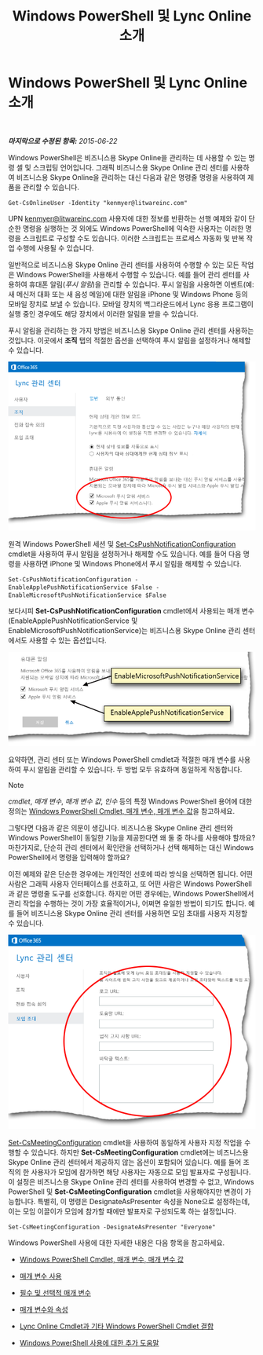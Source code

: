 ﻿---
title: Windows PowerShell 및 Lync Online 소개
TOCTitle: Windows PowerShell 및 Lync Online 소개
ms:assetid: 4b4cf534-c950-4d6c-abd9-d3d0e6f53bb7
ms:mtpsurl: https://technet.microsoft.com/ko-kr/library/Dn362785(v=OCS.15)
ms:contentKeyID: 56270234
ms.date: 08/10/2015
mtps_version: v=OCS.15
ms.translationtype: HT
---

# Windows PowerShell 및 Lync Online 소개

 

_**마지막으로 수정된 항목:** 2015-06-22_

Windows PowerShell은 비즈니스용 Skype Online을 관리하는 데 사용할 수 있는 명령 셸 및 스크립팅 언어입니다. 그래픽 비즈니스용 Skype Online 관리 센터를 사용하여 비즈니스용 Skype Online을 관리하는 대신 다음과 같은 명령줄 명령을 사용하여 제품을 관리할 수 있습니다.

    Get-CsOnlineUser -Identity "kenmyer@litwareinc.com"

UPN kenmyer@litwareinc.com 사용자에 대한 정보를 반환하는 선행 예제와 같이 단순한 명령을 실행하는 것 외에도 Windows PowerShell에 익숙한 사용자는 이러한 명령을 스크립트로 구성할 수도 있습니다. 이러한 스크립트는 프로세스 자동화 및 반복 작업 수행에 사용될 수 있습니다.

일반적으로 비즈니스용 Skype Online 관리 센터를 사용하여 수행할 수 있는 모든 작업은 Windows PowerShell을 사용해서 수행할 수 있습니다. 예를 들어 관리 센터를 사용하여 휴대폰 알림(*푸시 알림*)을 관리할 수 있습니다. 푸시 알림을 사용하면 이벤트(예: 새 메신저 대화 또는 새 음성 메일)에 대한 알림을 iPhone 및 Windows Phone 등의 모바일 장치로 보낼 수 있습니다. 모바일 장치의 백그라운드에서 Lync 응용 프로그램이 실행 중인 경우에도 해당 장치에서 이러한 알림을 받을 수 있습니다.

푸시 알림을 관리하는 한 가지 방법은 비즈니스용 Skype Online 관리 센터를 사용하는 것입니다. 이곳에서 **조직** 탭의 적절한 옵션을 선택하여 푸시 알림을 설정하거나 해제할 수 있습니다.

![LyncOnlinePowerShell\_Push\_Notifications](images/Dn362807.0a6ec1f5-1999-427f-880b-0587c98d7670(OCS.15).png "LyncOnlinePowerShell_Push_Notifications")

원격 Windows PowerShell 세션 및 [Set-CsPushNotificationConfiguration](set-cspushnotificationconfiguration.md) cmdlet을 사용하여 푸시 알림을 설정하거나 해제할 수도 있습니다. 예를 들어 다음 명령을 사용하면 iPhone 및 Windows Phone에서 푸시 알림을 해제할 수 있습니다.

    Set-CsPushNotificationConfiguration -EnableApplePushNotificationService $False -EnableMicrosoftPushNotificationService $False

보다시피 **Set-CsPushNotificationConfiguration** cmdlet에서 사용되는 매개 변수(EnableApplePushNotificationService 및 EnableMicrosoftPushNotificationService)는 비즈니스용 Skype Online 관리 센터에서도 사용할 수 있는 옵션입니다.

![Lync 옵션/PS cmdlet 간에 나타나는 연결](images/Dn362785.f20086fd-3b51-4bbf-8d81-e643d9bf3a2e(OCS.15).png "Lync 옵션/PS cmdlet 간에 나타나는 연결")

요약하면, 관리 센터 또는 Windows PowerShell cmdlet과 적절한 매개 변수를 사용하여 푸시 알림을 관리할 수 있습니다. 두 방법 모두 유효하며 동일하게 작동합니다.


> [!NOTE]
> <EM>cmdlet</EM>, <EM>매개 변수</EM>, <EM>매개 변수 값</EM>, <EM>인수</EM> 등의 특정 Windows PowerShell 용어에 대한 정의는 <A href="windows-powershell-cmdlets-parameters-and-parameter-values-in-skype-for-business-online.md">Windows PowerShell Cmdlet, 매개 변수, 매개 변수 값</A>을 참고하세요.



그렇다면 다음과 같은 의문이 생깁니다. 비즈니스용 Skype Online 관리 센터와 Windows PowerShell이 동일한 기능을 제공한다면 왜 둘 중 하나를 사용해야 할까요? 마찬가지로, 단순히 관리 센터에서 확인란을 선택하거나 선택 해제하는 대신 Windows PowerShell에서 명령을 입력해야 할까요?

이전 예제와 같은 단순한 경우에는 개인적인 선호에 따라 방식을 선택하면 됩니다. 어떤 사람은 그래픽 사용자 인터페이스를 선호하고, 또 어떤 사람은 Windows PowerShell과 같은 명령줄 도구를 선호합니다. 하지만 어떤 경우에는, Windows PowerShell에서 관리 작업을 수행하는 것이 가장 효율적이거나, 어쩌면 유일한 방법이 되기도 합니다. 예를 들어 비즈니스용 Skype Online 관리 센터를 사용하면 모임 초대를 사용자 지정할 수 있습니다.

![Lync 관리 센터 모임 초대 설정](images/Dn362785.3fb00c33-0bd4-46dd-beb1-8f71e24cf630(OCS.15).png "Lync 관리 센터 모임 초대 설정")

[Set-CsMeetingConfiguration](set-csmeetingconfiguration.md) cmdlet을 사용하여 동일하게 사용자 지정 작업을 수행할 수 있습니다. 하지만 **Set-CsMeetingConfiguration** cmdlet에는 비즈니스용 Skype Online 관리 센터에서 제공하지 않는 옵션이 포함되어 있습니다. 예를 들어 조직의 한 사용자가 모임에 참가하면 해당 사용자는 자동으로 모임 발표자로 구성됩니다. 이 설정은 비즈니스용 Skype Online 관리 센터를 사용하여 변경할 수 없고, Windows PowerShell 및 **Set-CsMeetingConfiguration** cmdlet을 사용해야지만 변경이 가능합니다. 특별히, 이 명령은 DesignateAsPresenter 속성을 None으로 설정하는데, 이는 모임 이끌이가 모임에 참가할 때에만 발표자로 구성되도록 하는 설정입니다.

    Set-CsMeetingConfiguration -DesignateAsPresenter "Everyone"

Windows PowerShell 사용에 대한 자세한 내용은 다음 항목을 참고하세요.

  - [Windows PowerShell Cmdlet, 매개 변수, 매개 변수 값](windows-powershell-cmdlets-parameters-and-parameter-values-in-skype-for-business-online.md)

  - [매개 변수 사용](working-with-parameters-in-skype-for-business-online.md)

  - [필수 및 선택적 매개 변수](mandatory-and-optional-parameters-in-skype-for-business-online.md)

  - [매개 변수와 속성](parameters-vs-properties-in-skype-for-business-online.md)

  - [Lync Online Cmdlet과 기타 Windows PowerShell Cmdlet 결합](combining-skype-for-business-online-cmdlets-with-other-windows-powershell-cmdlets-in.md)

  - [Windows PowerShell 사용에 대한 추가 도움말](more-help-for-using-windows-powershell-in-skype-for-business-online.md)

